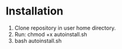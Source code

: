 # Installation

1. Clone repository in user home directory.
2. Run: chmod +x autoinstall.sh
3. bash autoinstall.sh